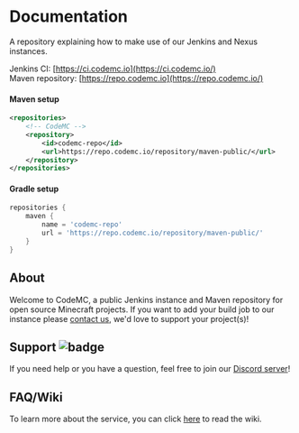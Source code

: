 [badge]:
  https://img.shields.io/discord/405915656039694336?color=7289DA&label=Discord&logo=discord
[discord]: https://discord.gg/AGcFMu6

# Documentation

A repository explaining how to make use of our Jenkins and Nexus instances.

Jenkins CI: [https://ci.codemc.io](https://ci.codemc.io/)<br> Maven repository:
[https://repo.codemc.io](https://repo.codemc.io/)

#### Maven setup

```xml
<repositories>
    <!-- CodeMC -->
    <repository>
        <id>codemc-repo</id>
        <url>https://repo.codemc.io/repository/maven-public/</url>
    </repository>
</repositories>
```

#### Gradle setup

```gradle
repositories {
    maven {
        name = 'codemc-repo'
        url = 'https://repo.codemc.io/repository/maven-public/'
    }
}
```

## About

Welcome to CodeMC, a public Jenkins instance and Maven repository for open
source Minecraft projects. If you want to add your build job to our instance
please [contact us](#support), we'd love to support your project(s)!

## Support ![badge]

If you need help or you have a question, feel free to join our [Discord
server][discord]!

## FAQ/Wiki

To learn more about the service, you can click
[here](https://github.com/CodeMC/Documentation/wiki) to read the wiki.
